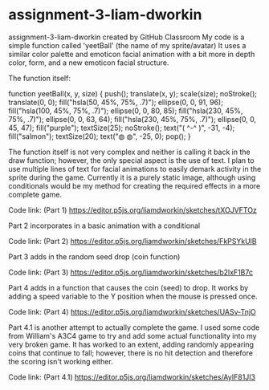 # assignment-3-liam-dworkin
assignment-3-liam-dworkin created by GitHub Classroom
My code is a simple function called 'yeetBall' (the name of my sprite/avatar) It uses a similar color palette and emoticon facial animation with a bit more
in depth color, form, and a new emoticon facial structure. 

The function itself: 

function yeetBall(x, y, size) {
  push();
  translate(x, y);
  scale(size);
  noStroke();
  translate(0, 0);
  fill("hsla(50, 45%, 75%, .7)");
  ellipse(0, 0, 91, 96);
  fill("hsla(100, 45%, 75%, .7)");
  ellipse(0, 0, 80, 85);
  fill("hsla(230, 45%, 75%, .7)");
  ellipse(0, 0, 63, 64);
  fill("hsla(230, 45%, 75%, .7)");
  ellipse(0, 0, 45, 47);
  fill("purple");
  textSize(25);
  noStroke();
  text("( ^-^ )", -31, -4);
  fill("salmon");
  textSize(20);
  text("◍   ◍", -25, 0);
  pop();
}

The function itself is not very complex and neither is calling it back in the draw function; however, the only 
special aspect is the use of text. I plan to use multiple lines of text for facial animations to easily demark activity in the sprite during the game. Currently it is 
a purely static image, although using conditionals would be my method for creating the required effects in a more complete game. 

Code link: (Part 1) https://editor.p5js.org/liamdworkin/sketches/tXOJVFTOz

Part 2 incorporates in a basic animation with a conditional

Code link: (Part 2) https://editor.p5js.org/liamdworkin/sketches/FkPSYkUlB

Part 3 adds in the random seed drop (coin function)

Code link: (Part 3) https://editor.p5js.org/liamdworkin/sketches/b2lxF1B7c

Part 4 adds in a function that causes the coin (seed) to drop. It works by adding a speed variable to the Y position when the mouse is pressed once. 

Code link: (Part 4) https://editor.p5js.org/liamdworkin/sketches/UASv-TnjO

Part 4.1 is another attempt to actually complete the game. I used some code from William's A3C4 game to try and add some actual functionality into my very broken game. It has worked to an extent, adding randomly appearing coins that continue to fall; however, there is no hit detection and therefore the scoring isn't working either. 

Code link: (Part 4.1) https://editor.p5js.org/liamdworkin/sketches/AyIF81JI3
